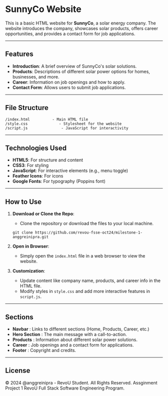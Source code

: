 # SunnyCo Website

This is a basic HTML website for **SunnyCo**, a solar energy company. The website introduces the company, showcases solar products, offers career opportunities, and provides a contact form for job applications.

---

## Features

- **Introduction**: A brief overview of SunnyCo's solar solutions.
- **Products**: Descriptions of different solar power options for homes, businesses, and more.
- **Career**: Information on job openings and how to apply.
- **Contact Form**: Allows users to submit job applications.

---

## File Structure

```
/index.html          - Main HTML file
/style.css              - Stylesheet for the website
/script.js               - JavaScript for interactivity
```

---

## Technologies Used

- **HTML5**: For structure and content
- **CSS3**: For styling
- **JavaScript**: For interactive elements (e.g., menu toggle)
- **Feather Icons**: For icons
- **Google Fonts**: For typography (Poppins font)

---

## How to Use

1. **Download or Clone the Repo**:

   - Clone the repository or download the files to your local machine.

   ```
   git clone https://github.com/revou-fsse-oct24/milestone-1-anggreinipra.git
   ```

2. **Open in Browser**:

   - Simply open the `index.html` file in a web browser to view the website.

3. **Customization**:
   - Update content like company name, products, and career info in the HTML file.
   - Modify styles in `style.css` and add more interactive features in `script.js`.

---

## Sections

- **Navbar** : Links to different sections (Home, Products, Career, etc.)
- **Hero Section** : The main message with a call-to-action.
- **Products** : Information about different solar power solutions.
- **Career** : Job openings and a contact form for applications.
- **Footer** : Copyright and credits.

---

## License

<p>&copy; 2024 @anggreinipra - RevoU Student. All Rights Reserved.
Assginment Project 1 RevoU Full Stack Software Engineering Program.
